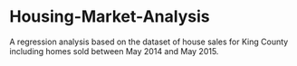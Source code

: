 # Housing-Market-Analysis

A regression analysis based on the dataset of house sales for King County including homes sold between May 2014 and May 2015.
